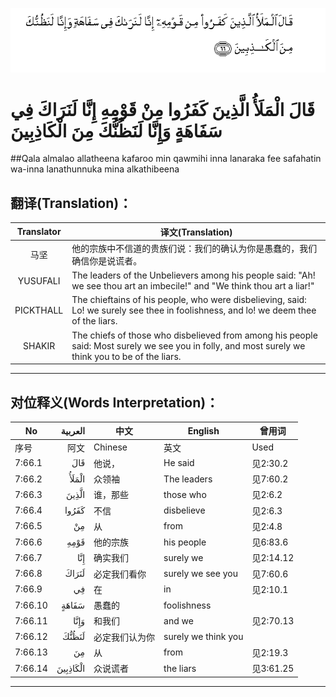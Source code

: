 ![007:066](images/007_066.gif)

# قَالَ الْمَلَأُ الَّذِينَ كَفَرُوا مِنْ قَوْمِهِ إِنَّا لَنَرَاكَ فِي سَفَاهَةٍ وَإِنَّا لَنَظُنُّكَ مِنَ الْكَاذِبِينَ 

##Qala almalao allatheena kafaroo min qawmihi inna lanaraka fee safahatin wa-inna lanathunnuka mina alkathibeena 

## 翻译(Translation)：

| Translator | 译文(Translation)                                            |
| :--------: | ------------------------------------------------------------ |
|    马坚    | 他的宗族中不信道的贵族们说：我们的确认为你是愚蠢的，我们确信你是说谎者。 |
|  YUSUFALI  | The leaders of the Unbelievers among his people said: "Ah! we see thou art an imbecile!" and "We think thou art a liar!" |
| PICKTHALL  | The chieftains of his people, who were disbelieving, said: Lo! we surely see thee in foolishness, and lo! we deem thee of the liars. |
|   SHAKIR   | The chiefs of those who disbelieved from among his people said: Most surely we see you in folly, and most surely we think you to be of the liars. |

---

## 对位释义(Words Interpretation)：

| No   | العربية | 中文    | English | 曾用词 |
| ---- | ------: | ------- | ------- | ------ |
| 序号 |    阿文 | Chinese | 英文    | Used   |
| 7:66.1  | قَالَ      | 他说，         | He said             | 见2:30.2  |
| 7:66.2  | الْمَلَأُ    | 众领袖         | The leaders         | 见7:60.2  |
| 7:66.3  | الَّذِينَ    | 谁，那些       | those who           | 见2:6.2   |
| 7:66.4  | كَفَرُوا    | 不信           | disbelieve          | 见2:6.3   |
| 7:66.5  | مِنْ       | 从             | from                | 见2:4.8   |
| 7:66.6  | قَوْمِهِ     | 他的宗族       | his people          | 见6:83.6  |
| 7:66.7  | إِنَّا      | 确实我们       | surely we           | 见2:14.12 |
| 7:66.8  | لَنَرَاكَ    | 必定我们看你   | surely we see you   | 见7:60.6  |
| 7:66.9  | فِي       | 在             | in                  | 见2:10.1  |
| 7:66.10 | سَفَاهَةٍ    | 愚蠢的         | foolishness         |           |
| 7:66.11 | وَإِنَّا     | 和我们         | and we              | 见2:70.13 |
| 7:66.12 | لَنَظُنُّكَ    | 必定我们认为你 | surely we think you |           |
| 7:66.13 | مِنَ       | 从             | from                | 见2:19.3  |
| 7:66.14 | الْكَاذِبِينَ | 众说谎者       | the liars           | 见3:61.25 |

---